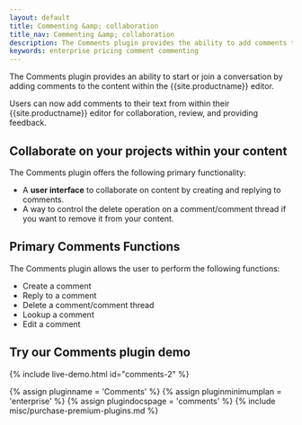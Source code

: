 ```yaml
---
layout: default
title: Commenting &amp; collaboration
title_nav: Commenting &amp; collaboration
description: The Comments plugin provides the ability to add comments to the content and collaborate with other users for content editing.
keywords: enterprise pricing comment commenting
---
```


The Comments plugin provides an ability to start or join a conversation by adding comments to the content within the {{site.productname}} editor.

Users can now add comments to their text from within their {{site.productname}} editor for collaboration, review, and providing feedback.


## Collaborate on your projects within your content

The Comments plugin offers the following primary functionality:

* A **user interface** to collaborate on content by creating and replying to comments.
* A way to control the delete operation on a comment/comment thread if you want to remove it from your content.

## Primary Comments Functions

The Comments plugin allows the user to perform the following functions:

* Create a comment
* Reply to a comment
* Delete a comment/comment thread
* Lookup a comment
* Edit a comment

## Try our Comments plugin demo

{% include live-demo.html id="comments-2" %}

{% assign pluginname = 'Comments' %}
{% assign pluginminimumplan = 'enterprise' %}
{% assign plugindocspage = 'comments' %}
{% include misc/purchase-premium-plugins.md %}